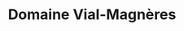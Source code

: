 ---
title: "Domaine Vial-Magnères"
url: /banyuls-sur-mer/domaine-vial-magneres/
shop: Spirituosen
---